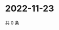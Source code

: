 # 2022-11-23

共 0 条

<!-- BEGIN WEIBO -->
<!-- 最后更新时间 Wed Nov 23 2022 03:12:52 GMT+0800 (China Standard Time) -->

<!-- END WEIBO -->
